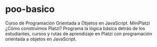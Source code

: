 # poo-basico
Curso de Programación Orientada a Objetos en JavaScript. MiniPlatzi ¿Cómo construimos Platzi? Programa la lógica básica detrás de los estudiantes, cursos y rutas de aprendizaje en Platzi con programación orientada a objetos en JavaScript.

